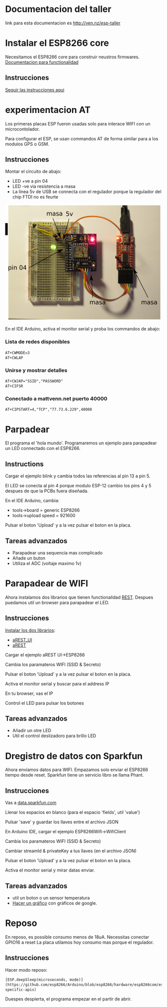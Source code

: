 # Documentacion del taller

link para esta documentacion es http://ven.nz/esp-taller

# Instalar el ESP8266 core

Necesitamos el ESP8266 core para construir neustros firmwares. [Documentacion
para functionalidad](https://github.com/esp8266/Arduino/blob/esp8266/hardware/esp8266com/esp8266/doc/reference.md)

## Instrucciones

[Sequir las instrucciones aqui](https://github.com/esp8266/Arduino#installing-with-boards-manager)

# experimentacion AT

Los primeras placas ESP fueron usadas solo para interace WIFI con un
microcontolador.

Para configurar el ESP, se usan commandos AT de forma similar para a los modulos
GPS o GSM.

## Instrucciones

Montar el circuito de abajo:

* LED +ve a pin 04
* LED -ve via resistencia a masa
* La linea 5v de USB se connecta con el regulador porque la regulador del chip
 FTDI no es feurte

![led](led-es.png)

En el IDE Arduino, activa el monitor serial y proba los commandos de abajo:

### Lista de redes disponibles

    AT+CWMODE=3
    AT+CWLAP

### Unirse y mostrar detalles

    AT+CWJAP="SSID","PASSWORD"
    AT+CIFSR

### Conectado a mattvenn.net puerto 40000

    AT+CIPSTART=4,"TCP","77.73.6.229",40000

# Parpadear

El programa el 'hola mundo'. Programaremos un ejemplo para parapadear un LED connectado con el ESP8266.

## Instructions

Cargar el ejemplo blink y cambia todos las referencias al pin 13 a pin 5.

El LED se conecta al pin 4 porque modulo ESP-12 cambio los pins 4 y 5 despues de
que la PCBs fuera diseñada.

En el IDE Arduino, cambia:

* tools->board = generic ESP8266
* tools->upload speed = 921600

Pulsar el boton 'Upload' y a la vez pulsar el boton en la placa.

## Tareas advanzados

* Parapadear una sequencia mas complicado
* Añade un buton
* Utiliza el ADC (voltaje maximo 1v)

# Parapadear de WIFI

Ahora instalamos dos librarios que tienen functionalidad
[REST](http://arest.io/). Despues puedamos util un browser para parapadear el
LED.

## Instrucciones

[Instalar los dos librarios](https://www.arduino.cc/en/Guide/Libraries#toc4):

* [aREST_UI](https://github.com/marcoschwartz/aREST_UI/archive/master.zip)
* [aREST](https://github.com/marcoschwartz/aREST/archive/master.zip)

Cargar el ejemplo aREST UI->ESP8266

Cambia los paramateros WIFI (SSID & Secreto)

Pulsar el boton 'Upload' y a la vez pulsar el boton en la placa.

Activa el monitor serial y buscar para el address IP

En tu browser, vas el IP

Control el LED para pulsar los botones

## Tareas advanzados

* Añadir un otre LED
* Util el control deslizadoro para brillo LED

# Dregistro de datos con Sparkfun

Ahora enviamos datos para WIFI. Empazamos solo enviar el ESP8266 tiempo desde
reset. Sparkfun tiene un servicio libro se llama Phant.

## Instrucciones

Vas a [data.sparkfun.com](https://data.sparkfun.com/streams/make)

Llenar los espacios en blanco (para el espacio 'fields', util 'value')

Pulsar 'save' y guardar los llaves entre el archivo JSON

En Arduino IDE, cargar el ejemplo ESP8266Wifi->WifiClient

Cambia los paramateros WIFI (SSID & Secreto)

Cambiar streamId & privateKey a tus llaves (en el archivo JSON)

Pulsar el boton 'Upload' y a la vez pulsar el boton en la placa.

Activa el monitor serial y mirar datas enviar.

## Tareas advanzados

* util un boton o un sensor temperatura
* [Hacer un gráfico](http://phant.io/graphing/google/2014/07/07/graphing-data/)
 con gráficos de google.

# Reposo

En reposo, es possible consumo menos de 18uA. Necessitas conectar GPIO16 a reset
La placa utilamos hoy consumo mas porque el regulador.

## Instrucciones

Hacer modo reposo:

    [ESP.deepSleep(microseconds, mode)](https://github.com/esp8266/Arduino/blob/esp8266/hardware/esp8266com/esp8266/doc/reference.md#esp-specific-apis)

Duespes despierta, el programa empezar en el partir de abrir.
